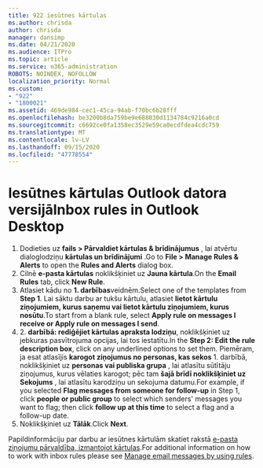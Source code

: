 ```yaml
---
title: 922 iesūtnes kārtulas
ms.author: chrisda
author: chrisda
manager: dansimp
ms.date: 04/21/2020
ms.audience: ITPro
ms.topic: article
ms.service: o365-administration
ROBOTS: NOINDEX, NOFOLLOW
localization_priority: Normal
ms.custom:
- "922"
- "1800021"
ms.assetid: 469de984-cec1-45ca-94ab-f70bc6b28fff
ms.openlocfilehash: be3200b8da759be9e688030d1134784c9216a0cd
ms.sourcegitcommit: c6692ce0fa1358ec3529e59ca0ecdfdea4cdc759
ms.translationtype: MT
ms.contentlocale: lv-LV
ms.lasthandoff: 09/15/2020
ms.locfileid: "47778554"
---
```

# <a name="inbox-rules-in-outlook-desktop"></a><span data-ttu-id="014b3-102">Iesūtnes kārtulas Outlook datora versijā</span><span class="sxs-lookup"><span data-stu-id="014b3-102">Inbox rules in Outlook Desktop</span></span>

1. <span data-ttu-id="014b3-103">Dodieties uz **fails > Pārvaldiet kārtulas & brīdinājumus** , lai atvērtu dialoglodziņu **kārtulas un brīdinājumi** .</span><span class="sxs-lookup"><span data-stu-id="014b3-103">Go to **File > Manage Rules & Alerts** to open the **Rules and Alerts** dialog box.</span></span>
2. <span data-ttu-id="014b3-104">Cilnē **e-pasta kārtulas** noklikšķiniet uz **Jauna kārtula**.</span><span class="sxs-lookup"><span data-stu-id="014b3-104">On the **Email Rules** tab, click **New Rule**.</span></span>
3. <span data-ttu-id="014b3-105">Atlasiet kādu no **1. darbības**veidnēm.</span><span class="sxs-lookup"><span data-stu-id="014b3-105">Select one of the templates from **Step 1**.</span></span> <span data-ttu-id="014b3-106">Lai sāktu darbu ar tukšu kārtulu, atlasiet **lietot kārtulu ziņojumiem, kurus saņemu vai lietot kārtulu ziņojumiem, kurus nosūtu**.</span><span class="sxs-lookup"><span data-stu-id="014b3-106">To start from a blank rule, select **Apply rule on messages I receive or Apply rule on messages I send**.</span></span>
4. <span data-ttu-id="014b3-107">2. **darbībā: rediģējiet kārtulas apraksta lodziņu**, noklikšķiniet uz jebkuras pasvītrojuma opcijas, lai tos iestatītu.</span><span class="sxs-lookup"><span data-stu-id="014b3-107">In the **Step 2: Edit the rule description box**, click on any underlined options to set them.</span></span> <span data-ttu-id="014b3-108">Piemēram, ja esat atlasījis **karogot ziņojumus no personas, kas sekos** 1. darbībā, noklikšķiniet uz **personas vai publiska grupa** , lai atlasītu sūtītāju ziņojumus, kurus vēlaties karogot; pēc tam **šajā brīdī noklikšķiniet uz Sekojums** , lai atlasītu karodziņu un sekojuma datumu.</span><span class="sxs-lookup"><span data-stu-id="014b3-108">For example, if you selected **Flag messages from someone for follow-up** in Step 1, click **people or public group** to select which senders' messages you want to flag; then click **follow up at this time** to select a flag and a follow-up date.</span></span>
5. <span data-ttu-id="014b3-109">Noklikšķiniet uz **Tālāk**.</span><span class="sxs-lookup"><span data-stu-id="014b3-109">Click **Next**.</span></span>

<span data-ttu-id="014b3-110">Papildinformāciju par darbu ar iesūtnes kārtulām skatiet rakstā [e-pasta ziņojumu pārvaldība, izmantojot kārtulas](https://support.office.com/article/manage-email-messages-by-using-rules-c24f5dea-9465-4df4-ad17-a50704d66c59).</span><span class="sxs-lookup"><span data-stu-id="014b3-110">For additional information on how to work with inbox rules please see [Manage email messages by using rules](https://support.office.com/article/manage-email-messages-by-using-rules-c24f5dea-9465-4df4-ad17-a50704d66c59).</span></span>
